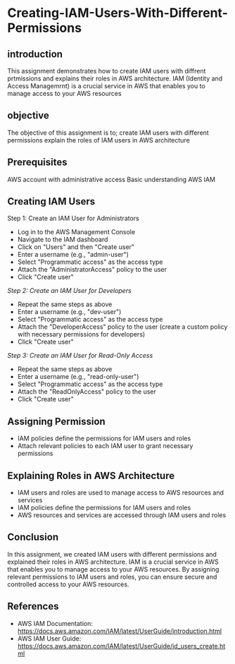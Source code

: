 # Creating-IAM-Users-With-Different-Permissions
## introduction
This assignment demonstrates how to create IAM users with diffrent prtmissions and explains their roles in AWS architecture. IAM (Identity and Access Managemrnt) is a crucial service in AWS that enables you to manage access to your AWS resources
## objective
The objective of this assignment is to;
create IAM users with different permissions
explain the roles of IAM users in AWS architecture
## Prerequisites
AWS account with administrative access
Basic understanding AWS IAM
## Creating IAM Users

Step 1: Create an IAM User for Administrators
- Log in to the AWS Management Console
- Navigate to the IAM dashboard
- Click on "Users" and then "Create user"
- Enter a username (e.g., "admin-user")
- Select "Programmatic access" as the access type
- Attach the "AdministratorAccess" policy to the user
- Click "Create user"

*Step 2: Create an IAM User for Developers*
- Repeat the same steps as above
- Enter a username (e.g., "dev-user")
- Select "Programmatic access" as the access type
- Attach the "DeveloperAccess" policy to the user (create a custom policy with necessary permissions for developers)
- Click "Create user"

*Step 3: Create an IAM User for Read-Only Access*
- Repeat the same steps as above
- Enter a username (e.g., "read-only-user")
- Select "Programmatic access" as the access type
- Attach the "ReadOnlyAccess" policy to the user
- Click "Create user"

## Assigning Permission
- IAM policies define the permissions for IAM users and roles
- Attach relevant policies to each IAM user to grant necessary permissions

## Explaining Roles in AWS Architecture

- IAM users and roles are used to manage access to AWS resources and services
- IAM policies define the permissions for IAM users and roles
- AWS resources and services are accessed through IAM users and roles

## Conclusion

In this assignment, we created IAM users with different permissions and explained their roles in AWS architecture. IAM is a crucial service in AWS that enables you to manage access to your AWS resources. By assigning relevant permissions to IAM users and roles, you can ensure secure and controlled access to your AWS resources.

## References

- AWS IAM Documentation: https://docs.aws.amazon.com/IAM/latest/UserGuide/introduction.html
- AWS IAM User Guide: https://docs.aws.amazon.com/IAM/latest/UserGuide/id_users_create.html

    


